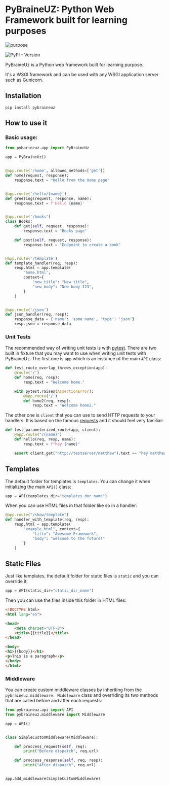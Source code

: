 # PyBraineUZ: Python Web Framework built for learning purposes

![purpose](https://img.shields.io/badge/purpose-learning-green)

![PyPI - Version](https://img.shields.io/pypi/v/pybraineuz)

PyBraineUz is a Python web framework built for learning purpose.

It's a WSGI framework and can be used with any WSGI application server such as Gunicorn.

## Installation

```shel
pip install pybraineuz
```

## How to use it

### Basic usage:

```python
from pybarineuz.app import PyBraineUz

app = PyBraineUz()


@app.route('/home', allowed_methods=['get'])
def home(request, response):
    response.text = "Hello from the Home page"


@app.route('/hello/{name}')
def greeting(request, response, name):
    response.text = f'Hello {name}'


@app.route('/books')
class Books:
    def get(self, request, response):
        response.text = "Books page"

    def post(self, request, response):
        response.text = "Endpoint to create a book"


@app.route('/template')
def template_handler(req, resp):
    resp.html = app.template(
        'home.html',
        context={
            "new_title": "New title",
            "new_body": "New body 123",
        }
    )


@app.route('/json')
def json_handler(req, resp):
    response_data = {'name': 'some name', 'type': 'json'}
    resp.json = response_data
```

### Unit Tests

The recommended way of writing unit tests is with [pytest](http://docs.pytest.org/en/latest/). There are two built in
fixture that you may want to use when writing unit tests with PyBraineUz. The first one is `app` which is an instance of
the main `API` class:

```python
def test_route_overlap_throws_exception(app):
    @route('/')
    def home(req, resp):
        resp.text = "Welcome home."

    with pytest.raises(AssertionError):
        @app.route('/')
        def home2(req, resp):
            resp.text = "Welcome home2."
```

The other one is `client` that you can use to send HTTP requests to your handlers. It is based on the
famous [requests](http://requests.readthedics.io/) and it should feel very familiar:

```python
def test_parameterized_route(app, client):
    @app.route("/{name}")
    def hello(req, resp, name):
        resp.text = f"hey {name}"

    assert client.get("http://testserver/matthew").text == "hey matthew"
```

## Templates

The default folder for templates is `templates`. You can change it when initializing the main `API()` class:

```python
app = API(templates_dir="templates_dor_name")
```

When you can use HTML files in that folder like so in a handler:

```python
@app.route("/show/template")
def handler_with_template(req, resp):
    resp.html = app.template(
        "example.html", context={
            "title": "Awesome Framework",
            "body": "welcome to the future!"
        }
    )
```

## Static Files

Just like templates, the default folder for static files is `static` and you can override it:

```python
app = API(static_dir="static_dir_name")
```

Then you can use the files inside this folder in HTML files:

```html
<!DOCTYPE html>
<html lang="en">

<head>
    <meta charset="UTF-8">
    <title>{{title}}</title>
</head>

<body>
<h1>{{body}}</h1>
<p>This is a paragraph</p>
</body>
</html>
```

### Middleware

You can create custom middleware classes by inheriting from the `pybraineuz.middleware. Middleware` class and overriding
its two methods that are called before and after each requests:

```python
from pybraineuz.api import API
from pybraineuz.middleware import Middleware

app = API()


class SimpleCustomMiddleware(Middleware):

    def proccess_request(self, req):
        print("Before dispatch", req.url)

    def proccess_response(self, req, resp):
        print("After dispatch", req.url)


app.add_middleware(SimpleCustomMiddleware)
```










